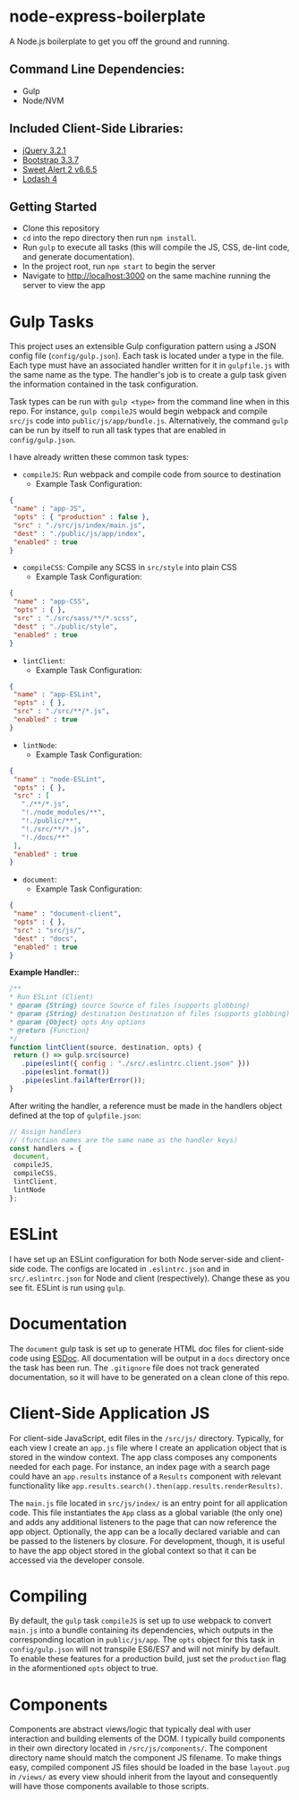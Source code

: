 # node-express-boilerplate

A Node.js boilerplate to get you off the ground and running.

## Command Line Dependencies:

* Gulp
* Node/NVM

## Included Client-Side Libraries:

* [jQuery 3.2.1](https://jquery.com/)
* [Bootstrap 3.3.7](https://getbootstrap.com/)
* [Sweet Alert 2 v6.6.5](https://limonte.github.io/sweetalert2/)
* [Lodash 4](https://lodash.com/)

## Getting Started

* Clone this repository
* `cd` into the repo directory then run `npm install`.
* Run `gulp` to execute all tasks (this will compile the JS, CSS, de-lint code, and generate documentation).
* In the project root, run `npm start` to begin the server
* Navigate to [http://localhost:3000](http://localhost:3000) on the same machine running the server to view the app

# Gulp Tasks

This project uses an extensible Gulp configuration pattern using a JSON config file (`config/gulp.json`). Each task is located under a type in the file. Each type must have an associated handler written for it in `gulpfile.js` with the same name as the type. The handler's job is to create a gulp task given the information contained in the task configuration.

Task types can be run with `gulp <type>` from the command line when in this repo. For instance, `gulp compileJS` would begin webpack and compile `src/js` code into `public/js/app/bundle.js`. Alternatively, the command `gulp` can be run by itself to run all task types that are enabled in `config/gulp.json`.

I have already written these common task types:

- `compileJS`: Run webpack and compile code from source to destination
  - Example Task Configuration:
 ```json
{
  "name" : "app-JS",
  "opts" : { "production" : false },
  "src" : "./src/js/index/main.js",
  "dest" : "./public/js/app/index",
  "enabled" : true
}
 ```
- `compileCSS`: Compile any SCSS in `src/style` into plain CSS
  - Example Task Configuration:
 ```json
{
  "name" : "app-CSS",
  "opts" : { },
  "src" : "./src/sass/**/*.scss",
  "dest" : "./public/style",
  "enabled" : true
}
 ```
- `lintClient`:
  - Example Task Configuration:
 ```json
{
  "name" : "app-ESLint",
  "opts" : { },
  "src" : "./src/**/*.js",
  "enabled" : true
}
 ```
- `lintNode`:
  - Example Task Configuration:
 ```json
{
  "name" : "node-ESLint",
  "opts" : { },
  "src" : [
    "./**/*.js",
    "!./node_modules/**",
    "!./public/**",
    "!./src/**/*.js",
    "!./docs/**"
  ],
  "enabled" : true
}
 ```
- `document`:
  - Example Task Configuration:
 ```json
{
  "name" : "document-client",
  "opts" : { },
  "src" : "src/js/",
  "dest" : "docs",
  "enabled" : true
}
 ```

 **Example Handler:**:

 ```javascript
/**
 * Run ESLint (Client)
 * @param {String} source Source of files (supports globbing)
 * @param {String} destination Destination of files (supports globbing)
 * @param {Object} opts Any options
 * @return {Function}
 */
function lintClient(source, destination, opts) {
  return () => gulp.src(source)
    .pipe(eslint({ config : "./src/.eslintrc.client.json" }))
    .pipe(eslint.format())
    .pipe(eslint.failAfterError());
}
 ```

 After writing the handler, a reference must be made in the handlers object defined at the top of `gulpfile.json`:

 ```javascript
// Assign handlers
// (function names are the same name as the handler keys)
const handlers = {
  document,
  compileJS,
  compileCSS,
  lintClient,
  lintNode
};
 ```

# ESLint

I have set up an ESLint configuration for both Node server-side and client-side code. The configs are located in `.eslintrc.json` and in `src/.eslintrc.json` for Node and client (respectively). Change these as you see fit. ESLint is run using `gulp`.

# Documentation

The `document` gulp task is set up to generate HTML doc files for client-side code using [ESDoc](https://esdoc.org/). All documentation will be output in a `docs` directory once the task has been run. The `.gitignore` file does not track generated documentation, so it will have to be generated on a clean clone of this repo.

# Client-Side Application JS

For client-side JavaScript, edit files in the `/src/js/` directory. Typically, for each view I create an `app.js` file where I create an application object that is stored in the window context. The app class composes any components needed for each page. For instance, an index page with a search page could have an `app.results` instance of a `Results` component with relevant functionality like `app.results.search().then(app.results.renderResults)`.

The `main.js` file located in `src/js/index/` is an entry point for all application code. This file instantiates the `App` class as a global variable (the only one) and adds any additional listeners to the page that can now reference the app object. Optionally, the app can be a locally declared variable and can be passed to the listeners by closure. For development, though, it is useful to have the app object stored in the global context so that it can be accessed via the developer console.

# Compiling

By default, the `gulp` task `compileJS` is set up to use webpack to convert `main.js` into a bundle containing its dependencies, which outputs in the corresponding location in `public/js/app`. The `opts` object for this task in `config/gulp.json` will not transpile ES6/ES7 and will not minify by default. To enable these features for a production build, just set the `production` flag in the aformentioned `opts` object to true.

# Components

Components are abstract views/logic that typically deal with user interaction and building elements of the DOM. I typically build components in their own directory located in `/src/js/components/`. The component directory name should match the component JS filename. To make things easy, compiled component JS files should be loaded in the base `layout.pug` in `/views/` as every view should inherit from the layout and consequently will have those components available to those scripts.
